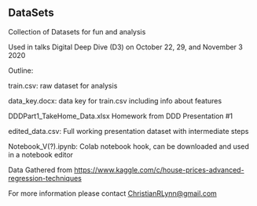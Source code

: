 ## DataSets
Collection of Datasets for fun and analysis

Used in talks Digital Deep Dive (D3) on October 22, 29, and November 3 2020

Outline:

train.csv: raw dataset for analysis

data_key.docx: data key for train.csv including info about features

DDDPart1_TakeHome_Data.xlsx Homework from DDD Presentation #1

edited_data.csv: Full working presentation dataset with intermediate steps

Notebook_V(?).ipynb: Colab notebook hook, can be downloaded and used in a notebook editor

Data Gathered from https://www.kaggle.com/c/house-prices-advanced-regression-techniques

For more information please contact ChristianRLynn@gmail.com
